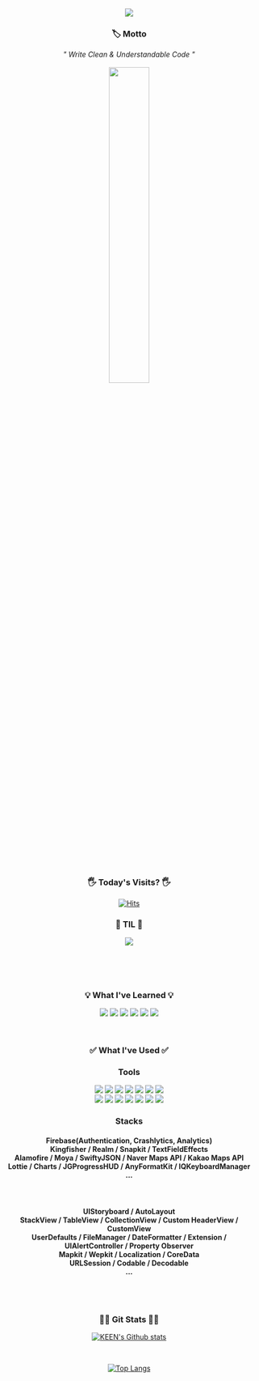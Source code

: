 <div align=center>
 
<br/>
<br/>
 
 <img src="https://capsule-render.vercel.app/api?type=cylinder&color=auto&text=KEEN&fontAlignY=45&fontSize=40&height=150&animation=blinking&desc=iOS Developer&descAlignY=70">
 
<br/>
 
 <h3 align="center"><b> 🏷 Motto </b></h3>
 <i> " Write Clean & Understandable Code " </i>
 
<br/>
<br/>
 
<img width="40%" src="https://user-images.githubusercontent.com/59866819/135971516-3d261331-3c59-40b6-9ba1-44fdac4d73e4.jpeg" />

<br/>
<br/> 
 
<h3 align="center"><b>🖐 Today's Visits? 🖐</b></h3>

[![Hits](https://hits.seeyoufarm.com/api/count/incr/badge.svg?url=https%3A%2F%2Fgithub.com%2Fkeenkim1202%2Fhit-counter&count_bg=%2327B3D3&title_bg=%23FFC29A&icon=&icon_color=%230094CF&title=hits&edge_flat=false)](https://hits.seeyoufarm.com)
  
<h3 align="center"><b>🤔 TIL 🤔</b></h3>

  <a href="https://nareunhagae.tistory.com" target="_blank"><img src="https://img.shields.io/badge/blog-83B81A?style=for-the-badge&logo-bitdefender&logoColor=FFFFFF"/></a>

<br/>
<br/>
<br/>
  
<h3 align="center"><b>💡 What I've Learned 💡</b></h3>

 <a href="" target="_blank"><img src="https://img.shields.io/badge/swift-FA7343?style=for-the-badge&logo=swift&logoColor=FFFFFF"/></a>
  <a href="" target="_blank"><img src="https://img.shields.io/badge/pyhon-3776AB?style=for-the-badge&logo=python&logoColor=FFFFFF"/></a>
  <a href="" target="_blank"><img src="https://img.shields.io/badge/linux-FCC624?style=for-the-badge&logo=linux&logoColor=FFFFFF"/></a> 
  <a href="" target="_blank"><img src="https://img.shields.io/badge/r-276DC3?style=for-the-badge&logo=r&logoColor=FFFFFF"/></a>
  <a href="" target="_blank"><img src="https://img.shields.io/badge/JavaScript-F7DF1E?style=for-the-badge&logo=javascript&logoColor=FFFFFF"/></a>
  <a href="" target="_blank"><img src="https://img.shields.io/badge/flutter-02569B?style=for-the-badge&logo=flutter&logoColor=FFFFFF"/></a> 
  
<br/>
 

<h3 align="center"><b>✅ What I've Used ✅</b></h3>
  
 <h3><b>Tools</b></h3>
  <a href="" target="_blank"><img src="https://img.shields.io/badge/realm-39477F?style=for-the-badge&logo=realm&logoColor=FFFFFF"/></a>
  <a href="" target="_blank"><img src="https://img.shields.io/badge/cocoapods-EE3322?style=for-the-badge&logo=cocoapods&logoColor=FFFFFF"/></a>
  <a href="" target="_blank"><img src="https://img.shields.io/badge/spm-000000?style=for-the-badge&logo=apple&logoColor=FFFFFF"/></a>
  <a href="" target="_blank"><img src="https://img.shields.io/badge/carthage-5586A4?style=for-the-badge&logo=carthage&logoColor=FFFFFF"/></a> 
  <a href="" target="_blank"><img src="https://img.shields.io/badge/firebase-FFCA28?style=for-the-badge&logo=firebase&logoColor=FFFFFF"/></a>
  <a href="" target="_blank"><img src="https://img.shields.io/badge/slack-4A154B?style=for-the-badge&logo=slack&logoColor=FFFFFF"/></a>
  <a href="" target="_blank"><img src="https://img.shields.io/badge/pycharm-000000?style=for-the-badge&logo=pycharm&logoColor=FFFFFF"/></a>
 </br>
  <a href="" target="_blank"><img src="https://img.shields.io/badge/vsc-007ACC?style=for-the-badge&logo=visualstudiocode&logoColor=FFFFFF"/></a> 
  <a href="" target="_blank"><img src="https://img.shields.io/badge/figma-F24E1E?style=for-the-badge&logo=figma&logoColor=FFFFFF"/></a> 
  <a href="" target="_blank"><img src="https://img.shields.io/badge/notion-000000?style=for-the-badge&logo=notion&logoColor=FFFFFF"/></a>
  <a href="" target="_blank"><img src="https://img.shields.io/badge/trello-0052CC?style=for-the-badge&logo=trello&logoColor=FFFFFF"/></a> 
  <a href="" target="_blank"><img src="https://img.shields.io/badge/git-F05032?style=for-the-badge&logo=git&logoColor=FFFFFF"/></a> 
  <a href="" target="_blank"><img src="https://img.shields.io/badge/xcode-147EFB?style=for-the-badge&logo=xcode&logoColor=FFFFFF"/></a> 
  <a href="" target="_blank"><img src="https://img.shields.io/badge/confluence-147EFB?style=for-the-badge&logo=confluence&logoColor=#172B4D"/></a> 
 
 
<br/>
  <h3><b>Stacks</b></h3>
 <h4>
  Firebase(Authentication, Crashlytics, Analytics)  
   <br/>
  Kingfisher / Realm / Snapkit / TextFieldEffects
   <br/>
  Alamofire / Moya / SwiftyJSON / Naver Maps API / Kakao Maps API 
   <br/>
  Lottie / Charts / JGProgressHUD / AnyFormatKit / IQKeyboardManager   
   <br/>
 ...
 </h4>
 <br/>

 
  <h4> 
   UIStoryboard / AutoLayout
    <br/>
   StackView / TableView / CollectionView / Custom HeaderView / CustomView
    <br/>
   UserDefaults / FileManager / DateFormatter / Extension / UIAlertController / Property Observer 
    <br/>
   Mapkit / Wepkit / Localization / CoreData
    <br/>
   URLSession / Codable / Decodable
    <br/>
   ...
 </h4>
 <br/>
 <br/>  

 
<h3 align="center"><b>✍🏻 Git Stats ✍🏻</b></h3>

 [![KEEN's Github stats](https://github-readme-stats.vercel.app/api?username=keenkim1202&count_private=true&custom_title=KEEN's&nbsp;status&nbsp;🧞‍♂️&bg_color=45,0094cf,ffe894&title_color=fff&text_color=fff)](https://github.com/anuraghazra/github-readme-stats)
 
 </br>
 
 [![Top Langs](https://github-readme-stats.vercel.app/api/top-langs/?username=keenkim1202&layout=compact&custom_title=My&nbsp;Languages&nbsp;Rank&bg_color=45,0094cf,ffe894&title_color=fff&text_color=fff)](https://github.com/anuraghazra/github-readme-stats)

  
  </div>
  
  
  
